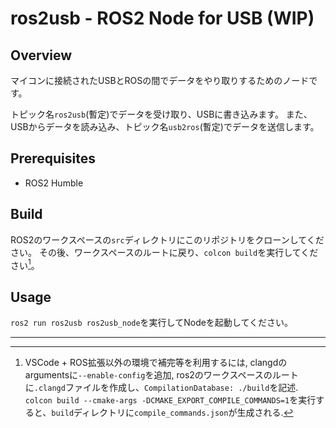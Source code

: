 # ros2usb - ROS2 Node for USB (WIP)

## Overview

マイコンに接続されたUSBとROSの間でデータをやり取りするためのノードです。

トピック名`ros2usb`(暫定)でデータを受け取り、USBに書き込みます。
また、USBからデータを読み込み、トピック名`usb2ros`(暫定)でデータを送信します。

## Prerequisites

- ROS2 Humble

## Build

ROS2のワークスペースの`src`ディレクトリにこのリポジトリをクローンしてください。
その後、ワークスペースのルートに戻り、`colcon build`を実行してください[^1]。

## Usage

`ros2 run ros2usb ros2usb_node`を実行してNodeを起動してください。

---

[^1]: VSCode + ROS拡張以外の環境で補完等を利用するには, clangdのargumentsに`--enable-config`を追加, ros2のワークスペースのルートに`.clangd`ファイルを作成し、`CompilationDatabase: ./build`を記述. 
`colcon build --cmake-args -DCMAKE_EXPORT_COMPILE_COMMANDS=1`を実行すると、`build`ディレクトリに`compile_commands.json`が生成される.

